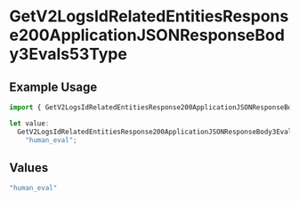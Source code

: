 # GetV2LogsIdRelatedEntitiesResponse200ApplicationJSONResponseBody3Evals53Type

## Example Usage

```typescript
import { GetV2LogsIdRelatedEntitiesResponse200ApplicationJSONResponseBody3Evals53Type } from "orq-poc-typescript-multi-env-version/models/operations";

let value:
  GetV2LogsIdRelatedEntitiesResponse200ApplicationJSONResponseBody3Evals53Type =
    "human_eval";
```

## Values

```typescript
"human_eval"
```